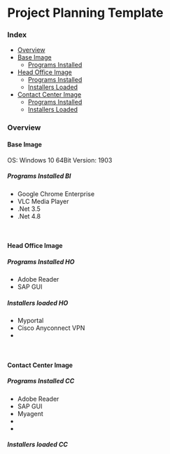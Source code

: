 # Project Planning Template

### Index
* [Overview](#overview)  
* [Base Image](#base-image)
  - [Programs Installed](#programs-installed-bi)
* [Head Office Image](#head-office-image)
  - [Programs Installed](#programs-installed-ho)
  - [Installers Loaded](#installers-loaded-ho)
* [Contact Center Image](#contact-center-image)
  - [Programs Installed](#programs-installed-cc)
  - [Installers Loaded](#installers-loaded-cc)

### Overview


#### Base Image

OS: Windows 10 64Bit
Version: 1903

##### Programs Installed BI
  - Google Chrome Enterprise
  - VLC Media Player
  - .Net 3.5
  - .Net 4.8
<br>

#### Head Office Image

##### Programs Installed HO
  - Adobe Reader
  - SAP GUI


##### Installers loaded HO
  - Myportal
  - Cisco Anyconnect VPN
  - 

<br>

#### Contact Center Image

##### Programs Installed CC
  - Adobe Reader
  - SAP GUI
  - Myagent
  - 
  - 


##### Installers loaded CC





